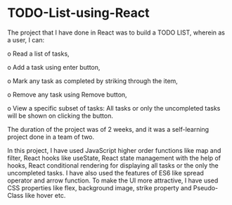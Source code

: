 # TODO-List-using-React


The project that I have done in React was to build a TODO LIST, wherein as a user, I can: 

o	Read a list of tasks,

o	Add a task using enter button,

o	Mark any task as completed by striking through the item,

o	Remove any task using Remove button,

o	View a specific subset of tasks: All tasks or only the uncompleted tasks will be shown on clicking the button.

The duration of the project was of 2 weeks, and it was a self-learning project done in a team of two. 

In this project, I have used JavaScript higher order functions like map and filter, React hooks like useState, React state management with the help of hooks, React conditional rendering for displaying all tasks or the only the uncompleted tasks. I have also used the features of ES6 like spread operator and arrow function. To make the UI more attractive, I have used CSS properties like flex, background image, strike property and Pseudo-Class like hover etc. 
